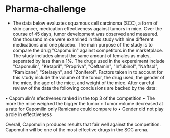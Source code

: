 # Pharma-challenge
- The data below evaluates squamous cell carcinoma (SCC), a form of skin cancer, medication effectiveness against tumors in mice. Over the course of 45 days, tumor development was observed and measured. One thousand mice were examined in this study with nine different medications and one placebo. The main purpose of the study is to compare the drug "Capomulin" against competitors in the marketplace. The study includes almost the same amount of females as males, seperated by less than a 1%. The drugs used in the expereiment include "Capomulin", "Ketapril", "Propriva", "Ceftamin", "Infubinol", "Naftsol", "Ramicane", "Stelasyn", and "Zoniferol". Factors taken in to account for this study include the volume of the tumor, the drug used, the gender of the mice, the age of the mice, and weight of the mice. After careful review of the data the following conclusions are backed by the data:

• Capomulin's efectivenes ranked in the top 3 of the competition
• The more the mice weighed the bigger the tumor
• Tumor volume decreased at a rate for Capomilin only Ramicane could compare to
• Gender did not play a role in effectiveness

Overall, Capomulin produces results that fair well against the competition. Capomulin will be one of the most effective drugs in the SCC arena. 